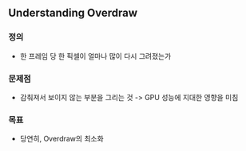 ## Understanding Overdraw

### 정의

- 한 프레임 당 한 픽셀이 얼마나 많이 다시 그려졌는가

### 문제점

- 감춰져서 보이지 않는 부분을 그리는 것 -> GPU 성능에 지대한 영향을 미침

### 목표

- 당연히, Overdraw의 최소화